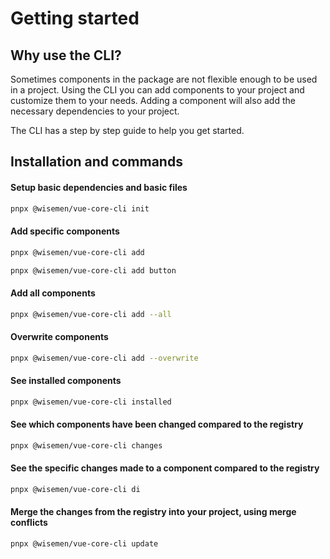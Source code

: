 # Getting started

## Why use the CLI?

Sometimes components in the package are not flexible enough to be used in a project.
Using the CLI you can add components to your project and customize them to your needs.
Adding a component will also add the necessary dependencies to your project.

The CLI has a step by step guide to help you get started.

## Installation and commands

#### Setup basic dependencies and basic files
```bash 
pnpx @wisemen/vue-core-cli init
```

#### Add specific components
```bash
pnpx @wisemen/vue-core-cli add
```
```bash
pnpx @wisemen/vue-core-cli add button
```

#### Add all components
```bash
pnpx @wisemen/vue-core-cli add --all
```

#### Overwrite components
```bash
pnpx @wisemen/vue-core-cli add --overwrite
```

#### See installed components
```bash
pnpx @wisemen/vue-core-cli installed
```

#### See which components have been changed compared to the registry
```bash
pnpx @wisemen/vue-core-cli changes
```

#### See the specific changes made to a component compared to the registry
```bash
pnpx @wisemen/vue-core-cli di
```

#### Merge the changes from the registry into your project, using merge conflicts
```bash
pnpx @wisemen/vue-core-cli update
```
